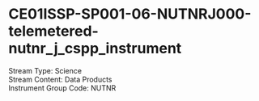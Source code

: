 # CE01ISSP-SP001-06-NUTNRJ000-telemetered-nutnr_j_cspp_instrument

Stream Type: Science<br>
Stream Content: Data Products<br>
Instrument Group Code: NUTNR<br>
